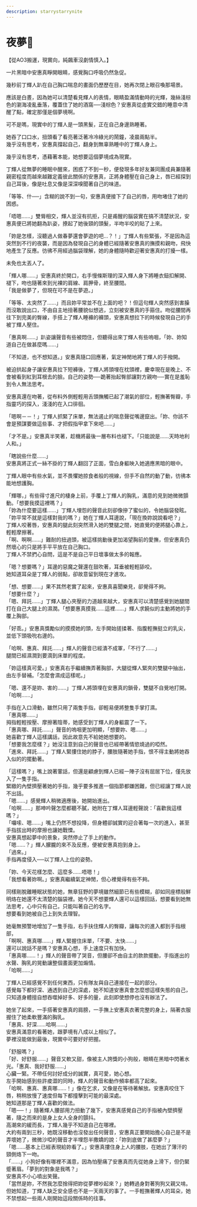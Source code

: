 ```yaml
---
description: starrystarrynite
---
```


# 夜夢🔞

【從AO3搬運，現實向，純飆車沒劇情慎入。】

&#x20;

一片黑暗中安惠真睜開眼睛，感覺胸口呼吸仍然急促。

幾秒前丁輝人趴在自己胸口喘息的畫面仍歷歷在目，她再次閉上眼召喚那場景。

應該是白晝，因為她可以清楚看見輝人的表情，眼睛盈滿情動時的光輝，幾絲淺棕色的瀏海凌亂垂落，覆蓋住了她的酒窩──淺棕色？安惠真從虛實交錯的睡意中清醒了點，確定那僅是個夢境啊。

可不是嗎，現實中的丁輝人是一頭黑髮，正在自己身邊熟睡著。

她吞了口口水，扭頭看了看亮著泛著冷冷綠光的鬧鐘，凌晨兩點半。\
幾乎沒有思考，安惠真撐起自己，翻身到無辜熟睡中的丁輝人身上。

幾乎沒有思考，憑藉著本能，她想要這個夢境成為現實。

丁輝人從無夢的睡眠中醒來，困惑了不到一秒，便發現多年好友兼同團成員兼隨著親密程度而越來越難定義彼此關係的安惠真，正將身體壓在自己身上，唇已經探到自己耳後，像是吐息又像是深深嗅聞著自己的味道。

「等等、什──」含糊的說不到一句，安惠真便接下了自己的唇，用吻堵住了她的困惑。

「唔嗯……」雙脣相交，輝人並沒有抗拒，只是甫醒的腦袋實在搞不清楚狀況，安惠真便已將她翻為趴姿，撩起了她後頸的頭髮，半吻半咬的貼了上來。

「妳是怎樣，沒聽過人做春夢還會夢遊的吧…？！」丁輝人有些緊張，不是因為這突然到不行的夜襲，而是因為發現自己的身體已經隨著安惠真的撫摸和親吻，飛快地產生了反應。彷彿不用經過腦袋理解，她的身體隨時歡迎著安惠真的打擾一樣。

未免也太丟人了。

「輝人哪……」安惠真終於開口，右手慢條斯理的深入輝人身下將睡衣鈕扣解開、褪下，吻也隨著來到光裸的肩線、肩胛骨，終至腰間。\
「我是做夢了，但現在可不是在夢遊。」

「等等、太突然了……」而且妳平常並不在上面的吧？！但這句輝人突然感到害臊而沒敢說出口，不由自主地扭著腰貌似想逃，立刻被安惠真的手箍住。吻從腰間再往下到完美的臀線，手搭上了輝人睡褲的褲頭，安惠真想拉下的時候發現自己的手被丁輝人壓住。

「惠真啊……」趴姿讓聲音有些被悶住，但聽得出來丁輝人有些嗚咽，「妳、妳知道自己在做甚麼嗎……」

「不知道，也不想知道。」安惠真隨口回應著，氣定神閒地將丁輝人的手撥開。

被迫拱起身子讓安惠真拉下短褲後，丁輝人將頭埋在枕頭裡，慶幸現在是晚上、不會被看到紅到耳根去的臉。自己的姿勢──跪著抬起臀部讓對方親吻──實在是羞恥到令人無法思考。

安惠真還在吻著，從布料外側輕輕用舌頭撫觸已起了潮氣的部位，輕撫著臀瓣，手指靈巧的探入，淺淺的在入口徘徊。

「嗯啊－－！」丁輝人抓緊了床單，無法遏止的喘息聲從嘴邊竄出。「妳、你該不會是預謀要做這些事、才把假指甲拿下來吧……」

「才不是。」安惠真半笑著，趁機將最後一層布料也褪下。「只能說是……天時地利人和。」

「瞎說些什麼……」\
安惠真將正式一絲不掛的丁輝人翻回了正面，雪白身軀映入她適應黑暗的眼中。

丁輝人眼中有些水氣，並不畏懼她掠食者般的視線，但手不自然的動了動，彷彿本能地想護胸。

「輝哪，」有些得寸進尺的棲身上前，手覆上丁輝人的胸乳，滿意的見到她微微顫動。「想要我摸這裡嗎？」\
「妳為什麼要這樣……」丁輝人埋怨的聲音此刻卻像摻了蜜似的，令她腦袋發眩。\
「妳平常不就是這樣對我的嗎？」她在丁輝人耳邊說，「現在換妳說說看吧？」\
丁輝人咬著唇，安惠真的腿此刻突然滑入她的雙腿之間，她直覺的便將腿心靠上，輕輕摩擦著。\
「啊、啊啊……」難耐的扭過頭，被這樣挑動後更加渴望胸前的愛撫，但安惠真仍然壞心的只是將手平平放在自己胸口。\
丁輝人不禁捫心自問，這是不是自己平日壞事做太多的報應。

「嗯？想要嗎？」耳邊的惡魔之聲還在鼓吹著，耳垂被輕輕舔咬。\
她知道耳朵是丁輝人的弱點，卻故意留到現在才進攻。

「想、想要……」果不其然老實了起來，安惠真喜聞樂見，卻覺得不夠。\
「想要什麼？」\
「嗯、拜託……」丁輝人腿心夾壓的力道越來越大，安惠真可以清楚感覺到她腿間打在自己大腿上的濕潤。「想要惠真摸我……這裡……」輝人求饒似的主動將她的手覆上胸部。

「好乖。」安惠真獎勵似的摸摸她的頭，左手開始搓揉著、指腹輕撫挺立的乳尖，並低下頭吸吮右邊的。

「哈啊、惠真、拜託……」輝人的聲音已經潰不成軍，「不行了……」\
腿間已經濕潤到要滴到床單的程度。

「妳這樣真可愛。」安惠真右手繼續撫弄著胸部，大腿從輝人緊夾的雙腿中抽出，由左手替補。「怎麼會濕成這樣呢。」

「嗯、還不是妳、害的……」丁輝人將頭埋在安惠真的鎖骨，雙腿不自覺地打開。「哈啊……」

手指在入口滑動，雖然只用了兩隻手指，卻輕易便將整隻手掌打濕。\
「惠真哪……」\
拇指輕輕按壓、摩擦著陰蒂，她感受到丁輝人的身軀震了一下。\
「惠真哪、拜託……」聲音的嗚咽更加明顯，「想要妳、嗯……」\
她喜歡丁輝人這樣講話，因此故意先不給她她想要的。\
「想要我怎麼樣？」她沒注意到自己的聲音也已經帶著情慾燒過的啞然。\
「進來、拜託……」丁輝人緊摟住她的脖子，腰肢隨著她手指，恨不得主動將她吞入似的的擺動著。

「這樣嗎？」嘴上說著葷話，但還是顧慮到輝人已經一陣子沒有屈居下位，僅先放入了一隻手指。\
緊緻的內壁擠壓著她的手指，幾乎要多推進一個指節都嫌困難，但已經讓丁輝人說不出話。\
「嗯……」感覺輝人稍微適應後，她開始進出。\
「哈啊……」那呻吟聲怎麼都聽不膩，她附在丁輝人耳邊輕聲說：「喜歡我這樣嗎？」\
「囉嗦、嗯……」嘴上仍然不想投降，但身體卻誠實的迎合著每一次的進入，甚至手指拔出時的摩擦也讓她戰慄。\
安惠真想起夢中的景象，突然停止了手上的動作。\
「嗯……？」輝人朦朧的來不及反應，便被安惠真抱到身上。\
「過來。」\
手指再度侵入──以丁輝人上位的姿勢。

「妳、今天花樣怎麼、這麼多……唔嗯！」\
「我想看著妳啊。」安惠真繼續氣定神閒，但心裡覺得有些不夠。

同樣剛脫離睡眠狀態的她，無章狂野的夢境雖然細節已有些模糊，卻如同座標般鮮明烙在她還不太清楚的腦袋裡。她今天不想要輝人還可以這樣回話，想要看到她無法思考，心中只有自己，只能叫著自己的名字。\
想要看到她被自己上到失去理智。

她毫無預警地增加了一隻手指，右手扶住輝人的臀瓣，讓每次的進入都到手指根部，\
「啊啊、惠真哪……」輝人緊握住床單，「不要、太快……」\
還可以說話不是嗎？安惠真心想，手上速度只有加快。\
「惠真哪……！」輝人的聲音帶了哭音，但腰卻不由自主的款款擺動，手指進出的水聲、胸乳的晃動讓整個畫面更加煽情。\
「哈啊……」

丁輝人已經感覺不到任何東西，只有隊友與自己連接在一起的部分。\
感覺每下都好深、通透到自己的深處，她不知道安惠真會怎麼想這樣失態的自己，只知道身體擅自想吞噬掉好多、好多的量，此刻即使想停也沒有辦法了。

她坐了起來，一手搭著安惠真的肩膀，一手撫上安惠真衣著完整的身上，隔著衣服握住了她柔軟豐滿的胸乳。\
「惠真、好深……哈啊……」\
安惠真滿意的看著她，跟夢境有八成以上相似了。\
夢裡沒能做到最後，現實中可要好好把握。

「舒服嗎？」\
「好、好舒服……」聲音又軟又甜，像被主人誇獎的小狗般，眼睛在黑暗中閃著水光。「惠真、我好舒服……」\
心臟一緊。不帶任何討好成分的誠實，真可愛，她心想。\
左手開始感到些許痠澀的同時，輝人的聲音和動作頻率都高了起來。\
「哈啊、惠真、惠真哪……！」像在乞求，又像是在等待著解放。安惠真咬住下唇，稍稍放慢了速度但每下都撞擊到可能的最深處。\
她知道那是丁輝人喜歡的做法。\
「嗯──！」隨著輝人腰部用力扭動了幾下，安惠真感覺自己的手指被內壁擠壓著，隨之而來的是身上女人全身的顫抖。\
高潮來的緩而長，丁輝人幾乎不知道自己在哪裡。\
大約有兩到三秒，她既沒移動也沒發出任何聲音，安惠真正要開始擔心自己是不是弄壞她了，微微沙啞的聲音才半埋怨半撒嬌的說：「妳到底做了甚麼夢？」\
「嗯……基本上已經表現給妳看了。」安惠真摟住身上人的腰肢，在她出了薄汗的頸側烙下一吻。\
「……」小狗好像有哪裡不滿意，因為怕壓痛了安惠真而先從她身上滑下，但仍緊蹙著眉。「夢到的對象是我嗎？」\
安惠真不小心噴出笑聲。\
「當然是妳，不然我怎麼捨得把妳從夢裡吵起來？」她轉過身對著狗狗又親又啃。\
但她知道，丁輝人缺乏安全感也不是一天兩天的事了。一手輕撫著輝人的耳朵，她不禁想起一些兩人剛開始這段關係時的往事。
